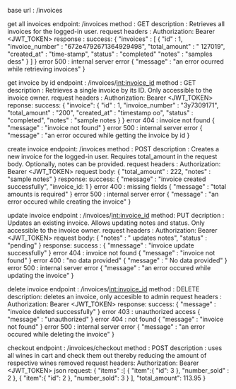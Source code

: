 base url : /invoices

get all invoices
    endpoint: /invoices
    method : GET
    description : Retrieves all invoices for the logged-in user.
    request headers : Authorization: Bearer <JWT_TOKEN>
    response :
        success:
        {
            "invoices" : [
                {
                    "id" : 1,
                    "invoice_number" : "672e4792671364929498",
                    "total_amount" : " 127019",
                    "created_at" : "time-stamp",
                    "status" : "completed"
                    "notes" : "samples dess"
                }
            ]
        }
        error 500 : internal server error
        {
            "message" : "an error ocurred while retrieving invoices"
        }

get invoice by id
    endpoint : /invoices/<int:invoice_id>
    method : GET
    description : Retrieves a single invoice by its ID. Only accessible to the invoice owner.
    request headers : Authorization: Bearer <JWT_TOKEN>
    reponse:
        success:
        {
            "invoice": {
                "id" : 1,
                "invoice_number" : "3y7309171",
                "total_amount" : "200",
                "created_at" : "timestamp oo",
                "status" : "completed",
                "notes" : "sample notes
            }
        }
        error 404 : invoice not found
        {
            "message" : "invoice not found"
        }
        error 500 : internal server error
        {
            "message" : "an error occured while getting the invoice by id
        }


create invoice
    endpoint: /invoices
    method : POST
    description : Creates a new invoice for the logged-in user. Requires total_amount in the request body. Optionally, notes can be provided.
    request headers : Authorization: Bearer <JWT_TOKEN>
    request body:
    {
        "total_amount" : 222,
        "notes" : "sample notes"
    }
    response:
        success:
        {
            "message" : "invoice created successfully",
            "invoice_id: 1
        }
        error 400 : missing fields
        {
            "message" : "total amounts is required"
        }
        error 500 : internal server error
        {
            "message" : "an error occured while creating the invoice"
        }



update invoice
    endpoint : /invoices/<int:invoice_id>
    method: PUT
    decription : Updates an existing invoice. Allows updating notes and status. Only accessible to the invoice owner.
    request headers : Authorization: Bearer <JWT_TOKEN>
    request body: 
    {
        "notes" : " updates notes",
        "status" : "pending"
    }
    response:
        success :
        {
            "mnessage" : "invoice update successfully"
        }
        error 404 : invoice not found
        {
            "message" : "invoice not found"
        }
        error 400 : "no data provided"
        {
            "message" : " No data provided"
        }
        error 500 : internal server error
        {
            "message" : "an error occured while updating the invoice"
        }



delete invoice
    endpoint : /invoices/<int:invoice_id>
    method : DELETE
    description: deletes an invoice, only accesible to admin
    request headers : Authorization: Bearer <JWT_TOKEN>
    response:
        success:
        {
            "message" : "invoice deleted successfully"
        }
        error 403 : unauthorized access
        {
            "message" : "unauthorized"
        }
        error 404 : not found
        {
            "message" : "invoice not found"
        }
        error 500 : internal server error
        {
            "message" : "an error occured while deleting the invoice"
        }

checkout
    endpoint : /invoices/checkout
    method : POST
    description : uses all wines in cart and check them out thereby reducing the amount of respective wines removed
    request headers: Authorization: Bearer <JWT_TOKEN>
    json request:
    {
        "items" :[
            {
                "item":{
                    "id": 3
                },
                "number_sold" : 2
            },
            {
                "item":{
                    "id": 2
                },
                "number_sold": 3
            }
        ],
        "total_amount": 113.95
    }